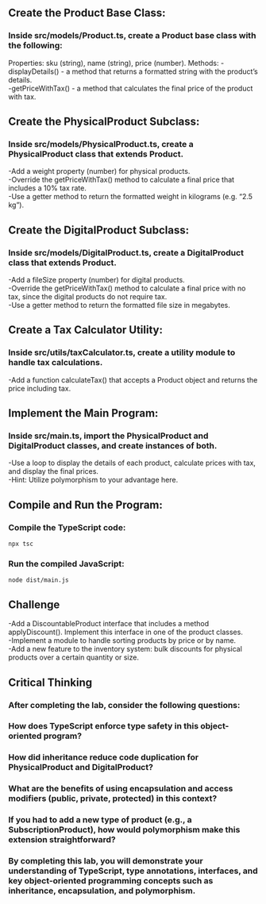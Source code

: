 ## Create the Product Base Class:

### Inside src/models/Product.ts, create a Product base class with the following:

Properties: sku (string), name (string), price (number).
Methods:
-displayDetails() - a method that returns a formatted string with the product’s details.<br>
-getPriceWithTax() - a method that calculates the final price of the product with tax.<br>

## Create the PhysicalProduct Subclass:

### Inside src/models/PhysicalProduct.ts, create a PhysicalProduct class that extends Product.

-Add a weight property (number) for physical products.<br>
-Override the getPriceWithTax() method to calculate a final price that includes a 10% tax rate.<br>
-Use a getter method to return the formatted weight in kilograms (e.g. “2.5 kg”).<br>

## Create the DigitalProduct Subclass:

### Inside src/models/DigitalProduct.ts, create a DigitalProduct class that extends Product.

-Add a fileSize property (number) for digital products.<br>
-Override the getPriceWithTax() method to calculate a final price with no tax, since the digital products do not require tax.<br>
-Use a getter method to return the formatted file size in megabytes.<br>

## Create a Tax Calculator Utility:

### Inside src/utils/taxCalculator.ts, create a utility module to handle tax calculations.

-Add a function calculateTax() that accepts a Product object and returns the price including tax.

## Implement the Main Program:

### Inside src/main.ts, import the PhysicalProduct and DigitalProduct classes, and create instances of both.

-Use a loop to display the details of each product, calculate prices with tax, and display the final prices.<br>
-Hint: Utilize polymorphism to your advantage here.<br>

## Compile and Run the Program:

### Compile the TypeScript code:

`npx tsc`

### Run the compiled JavaScript:

`node dist/main.js`

## Challenge

-Add a DiscountableProduct interface that includes a method applyDiscount(). Implement this interface in one of the product classes.<br>
-Implement a module to handle sorting products by price or by name.<br>
-Add a new feature to the inventory system: bulk discounts for physical products over a certain quantity or size.

## Critical Thinking

### After completing the lab, consider the following questions:

### How does TypeScript enforce type safety in this object-oriented program?

### How did inheritance reduce code duplication for PhysicalProduct and DigitalProduct?

### What are the benefits of using encapsulation and access modifiers (public, private, protected) in this context?

### If you had to add a new type of product (e.g., a SubscriptionProduct), how would polymorphism make this extension straightforward?

### By completing this lab, you will demonstrate your understanding of TypeScript, type annotations, interfaces, and key object-oriented programming concepts such as inheritance, encapsulation, and polymorphism.
